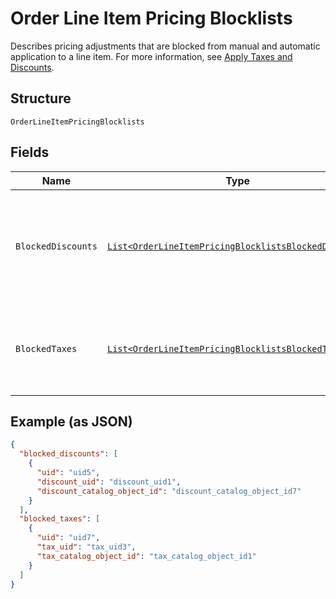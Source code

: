 
# Order Line Item Pricing Blocklists

Describes pricing adjustments that are blocked from manual and
automatic application to a line item. For more information, see
[Apply Taxes and Discounts](../../https://developer.squareup.com/docs/orders-api/apply-taxes-and-discounts).

## Structure

`OrderLineItemPricingBlocklists`

## Fields

| Name | Type | Tags | Description | Getter |
|  --- | --- | --- | --- | --- |
| `BlockedDiscounts` | [`List<OrderLineItemPricingBlocklistsBlockedDiscount>`](../../doc/models/order-line-item-pricing-blocklists-blocked-discount.md) | Optional | A list of discounts blocked from applying to the line item.<br>Discounts can be blocked by the `discount_uid` (for ad hoc discounts) or<br>the `discount_catalog_object_id` (for catalog discounts). | List<OrderLineItemPricingBlocklistsBlockedDiscount> getBlockedDiscounts() |
| `BlockedTaxes` | [`List<OrderLineItemPricingBlocklistsBlockedTax>`](../../doc/models/order-line-item-pricing-blocklists-blocked-tax.md) | Optional | A list of taxes blocked from applying to the line item.<br>Taxes can be blocked by the `tax_uid` (for ad hoc taxes) or<br>the `tax_catalog_object_id` (for catalog taxes). | List<OrderLineItemPricingBlocklistsBlockedTax> getBlockedTaxes() |

## Example (as JSON)

```json
{
  "blocked_discounts": [
    {
      "uid": "uid5",
      "discount_uid": "discount_uid1",
      "discount_catalog_object_id": "discount_catalog_object_id7"
    }
  ],
  "blocked_taxes": [
    {
      "uid": "uid7",
      "tax_uid": "tax_uid3",
      "tax_catalog_object_id": "tax_catalog_object_id1"
    }
  ]
}
```

